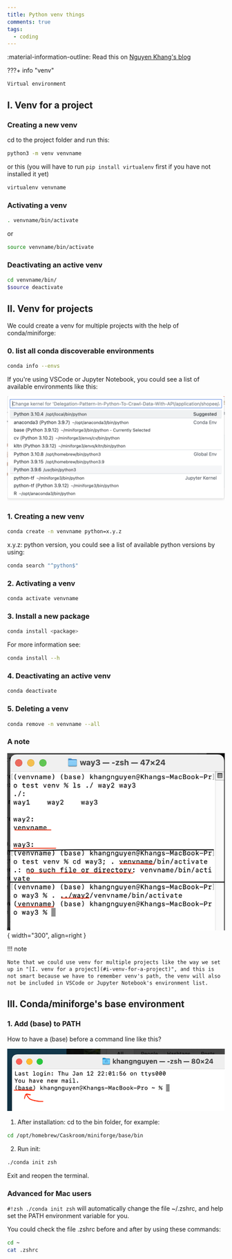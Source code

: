 ```yaml
---
title: Python venv things
comments: true
tags:
  - coding
---
```


:material-information-outline:   Read this on [Nguyen Khang's blog](https://nguyenkhang.me/normal-ml-things/python-venv-things.html)

???+ info "venv"

    Virtual environment

## I. Venv for a project

### Creating a new venv

cd to the project folder and run this:

```zsh
python3 -m venv venvname
```

or this (you will have to run `pip install virtualenv` first if you have not installed it yet)

```zsh
virtualenv venvname
```

### Activating a venv

```zsh
. venvname/bin/activate
```

or

```zsh
source venvname/bin/activate
```

### Deactivating an active venv

```zsh
cd venvname/bin/
$source deactivate
```

## II. Venv for projects

We could create a venv for multiple projects with the help of conda/miniforge:

### 0. list all conda discoverable environments

```zsh
conda info --envs
```

If you're using VSCode or Jupyter Notebook, you could see a list of available environments like this:

![vs_code_list_venv](images/venv/vs_code_list_venv.png)  

### 1. Creating a new venv

```zsh
conda create -n venvname python=x.y.z
```

x.y.z: python version, you could see a list of available python versions by using:

```zsh
conda search "^python$"
```

### 2. Activating a venv

```zsh
conda activate venvname
```

### 3. Install a new package

```zsh
conda install <package>
```

For more information see:

```zsh
conda install --h
```

### 4. Deactivating an active venv

```zsh
conda deactivate
```

### 5. Deleting a venv

```zsh
conda remove -n venvname --all
```

### A note

![](images/venv/setup_venv_not_smart.png){ width="300", align=right }

!!! note

    Note that we could use venv for multiple projects like the way we set up in "[I. venv for a project](#i-venv-for-a-project)", and this is not smart because we have to remember venv's path, the venv will also not be included in VSCode or Jupyter Notebook's environment list.

## III. Conda/miniforge's base environment

### 1. Add (base) to PATH

How to have a (base) before a command line like this?

![base_zsh](images/venv/base_terminal.png)  

1. After installation: cd to the bin folder, for example:

```zsh
cd /opt/homebrew/Caskroom/miniforge/base/bin
```

2. Run init:

```zsh
./conda init zsh
```

Exit and reopen the terminal.

### Advanced for Mac users

`#!zsh ./conda init zsh` will automatically change the file ~/.zshrc, and help set the PATH environment variable for you.

You could check the file .zshrc before and after by using these commands:

```zsh
cd ~
cat .zshrc
```